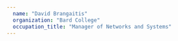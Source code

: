 ```yaml
---
  name: "David Brangaitis"
  organization: "Bard College"
  occupation_title: "Manager of Networks and Systems"
---
```

